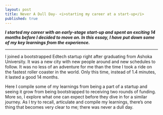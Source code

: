```yaml
---
layout: post
title: Never A Dull Day- <i>starting my career at a start-up</i>
published: true
---
```

_**I started my career with an early-stage start-up and spent an exciting 14 months before I decided to move on. In this essay, I have put down some of my key learnings from the experience.**_

----

I joined a bootstrapped Edtech startup right after graduating from Ashoka University. It was a new city with new people around and new schedules to follow. It was no less of an adventure for me than the time I took a ride on the fastest roller coaster in the world. Only this time, instead of 1.4 minutes, it lasted a good 14 months. 

Here I compile some of my learnings from being a part of a startup and seeing it grow from being bootstrapped to receiving two rounds of funding. More so, I explore what one can expect before they dive in for a similar journey. As I try to recall, articulate and compile my learnings, there’s one thing that becomes very clear to me; there was never a dull day.


